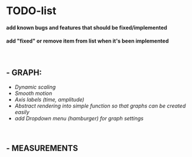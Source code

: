 # **TODO-list**
#### add known **bugs** and **features** that should be fixed/implemented
#### add "**fixed**" or remove item from list when it's been implemented

<br>

## - **GRAPH**:
- *Dynamic scaling*
- *Smooth motion*
- *Axis labels (time, amplitude)*
- *Abstract rendering into simple function so that graphs can be created easily*
- *add Dropdown menu (hamburger) for graph settings*

<br>

## - **MEASUREMENTS**





